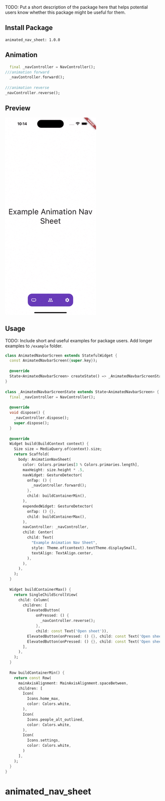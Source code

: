 <!--
This README describes the package. If you publish this package to pub.dev,
this README's contents appear on the landing page for your package.

For information about how to write a good package README, see the guide for
[writing package pages](https://dart.dev/guides/libraries/writing-package-pages).

For general information about developing packages, see the Dart guide for
[creating packages](https://dart.dev/guides/libraries/create-library-packages)
and the Flutter guide for
[developing packages and plugins](https://flutter.dev/developing-packages).
-->

TODO: Put a short description of the package here that helps potential users
know whether this package might be useful for them.

## Install Package
```
animated_nav_sheet: 1.0.0
```

## Animation
```dart
  final _navController = NavController();
///animation forward
  _navController.forward();
  
///animation reverse
_navController.reverse();
```

## Preview
![](https://github.com/redevrx/animated_nav_sheet/blob/main/assets/example_preview.gif?raw=true)


## Usage

TODO: Include short and useful examples for package users. Add longer examples
to `/example` folder.

```dart
class AnimatedNavbarScreen extends StatefulWidget {
  const AnimatedNavbarScreen({super.key});

  @override
  State<AnimatedNavbarScreen> createState() => _AnimatedNavbarScreenState();
}

class _AnimatedNavbarScreenState extends State<AnimatedNavbarScreen> {
  final _navController = NavController();

  @override
  void dispose() {
    _navController.dispose();
    super.dispose();
  }

  @override
  Widget build(BuildContext context) {
    Size size = MediaQuery.of(context).size;
    return Scaffold(
      body: AnimationNavSheet(
        color: Colors.primaries[3 % Colors.primaries.length],
        maxHeight: size.height * .5,
        navWidget: GestureDetector(
          onTap: () {
            _navController.forward();
          },
          child: buildContainerMin(),
        ),
        expendedWidget: GestureDetector(
          onTap: () {},
          child: buildContainerMax(),
        ),
        navController: _navController,
        child: Center(
          child: Text(
            "Example Animation Nav Sheet",
            style: Theme.of(context).textTheme.displaySmall,
            textAlign: TextAlign.center,
          ),
        ),
      ),
    );
  }

  Widget buildContainerMax() {
    return SingleChildScrollView(
      child: Column(
        children: [
          ElevatedButton(
              onPressed: () {
                _navController.reverse();
              },
              child: const Text('Open sheet')),
          ElevatedButton(onPressed: () {}, child: const Text('Open sheet')),
          ElevatedButton(onPressed: () {}, child: const Text('Open sheet')),
        ],
      ),
    );
  }

  Row buildContainerMin() {
    return const Row(
      mainAxisAlignment: MainAxisAlignment.spaceBetween,
      children: [
        Icon(
          Icons.home_max,
          color: Colors.white,
        ),
        Icon(
          Icons.people_alt_outlined,
          color: Colors.white,
        ),
        Icon(
          Icons.settings,
          color: Colors.white,
        )
      ],
    );
  }
}
```

# animated_nav_sheet
